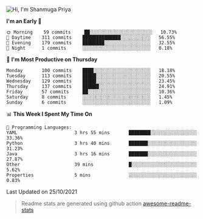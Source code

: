 ![Hi, I'm Shanmuga Priya](https://user-images.githubusercontent.com/11372997/129910864-2785432b-adea-4e52-92eb-f9290c766e28.gif)

<!--START_SECTION:waka-->
**I'm an Early 🐤** 

```text
🌞 Morning    59 commits     ██░░░░░░░░░░░░░░░░░░░░░░░   10.73% 
🌆 Daytime    311 commits    ██████████████░░░░░░░░░░░   56.55% 
🌃 Evening    179 commits    ████████░░░░░░░░░░░░░░░░░   32.55% 
🌙 Night      1 commits      ░░░░░░░░░░░░░░░░░░░░░░░░░   0.18%

```
📅 **I'm Most Productive on Thursday** 

```text
Monday       100 commits    ████░░░░░░░░░░░░░░░░░░░░░   18.18% 
Tuesday      113 commits    █████░░░░░░░░░░░░░░░░░░░░   20.55% 
Wednesday    129 commits    █████░░░░░░░░░░░░░░░░░░░░   23.45% 
Thursday     137 commits    ██████░░░░░░░░░░░░░░░░░░░   24.91% 
Friday       57 commits     ██░░░░░░░░░░░░░░░░░░░░░░░   10.36% 
Saturday     8 commits      ░░░░░░░░░░░░░░░░░░░░░░░░░   1.45% 
Sunday       6 commits      ░░░░░░░░░░░░░░░░░░░░░░░░░   1.09%

```


📊 **This Week I Spent My Time On** 

```text
💬 Programming Languages: 
YAML                     3 hrs 55 mins       ████████░░░░░░░░░░░░░░░░░   33.36% 
Python                   3 hrs 40 mins       ███████░░░░░░░░░░░░░░░░░░   31.23% 
Java                     3 hrs 16 mins       ███████░░░░░░░░░░░░░░░░░░   27.87% 
Other                    39 mins             █░░░░░░░░░░░░░░░░░░░░░░░░   5.62% 
Properties               5 mins              ░░░░░░░░░░░░░░░░░░░░░░░░░   0.83%

```


 Last Updated on 25/10/2021
<!--END_SECTION:waka-->
> Readme stats are generated using github action [awesome-readme-stats](https://github.com/anmol098/waka-readme-stats)
<!--
**Shanmugapriya03/Shanmugapriya03** is a ✨ _special_ ✨ repository because its `README.md` (this file) appears on your GitHub profile.

Here are some ideas to get you started:

- 🔭 I’m currently working on ...
- 🌱 I’m currently learning ...
- 👯 I’m looking to collaborate on ...
- 🤔 I’m looking for help with ...
- 💬 Ask me about ...
- 📫 How to reach me: ...
- 😄 Pronouns: ...
- ⚡ Fun fact: ...
-->
